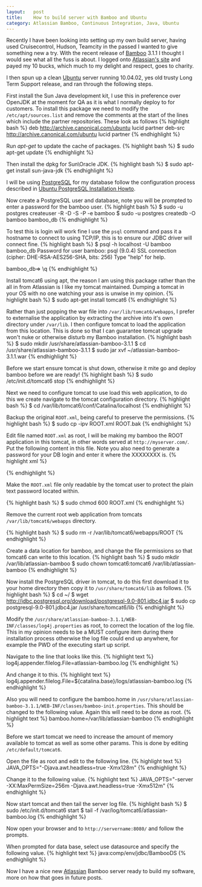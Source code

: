 ```yaml
--- 
layout:   post
title:    How to build server with Bamboo and Ubuntu
category: Atlassian Bamboo, Continuous Integration, Java, Ubuntu
---
```


Recently I have been looking into setting up my own build server, having used Cruisecontrol, Hudson, Teamcity in the passed I wanted to give something new a try. With the recent release of [Bamboo](http://www.atlassian.com/software/bamboo/) 3.1.1 I thought I would see what all the fuss is about. I logged onto [Atlassian's site](http://www.atlassian.com/) and payed my 10 bucks, which much to my delight and respect, goes to charity.

I then spun up a clean [Ubuntu](http://www.ubuntu.com/) server running 10.04.02, yes old trusty Long Term Support release, and ran through the following steps.

First install the Sun Java development kit, I use this in preference over OpenJDK at the moment for QA as it is what I normally deploy to for customers. To install this package we need to modify the `/etc/apt/sources.list` and remove the comments at the start of the lines which include the partner repositories. These look as follows
{% highlight bash %}
deb http://archive.canonical.com/ubuntu lucid partner
deb-src http://archive.canonical.com/ubuntu lucid partner
{% endhighlight %}

Run _apt-get_ to update the cache of packages.
{% highlight bash %}
$ sudo apt-get update
{% endhighlight %}

Then install the dpkg for Sun\Oracle JDK.
{% highlight bash %}
$ sudo apt-get install sun-java-jdk
{% endhighlight %}

I will be using [PostgreSQL](http://www.postgresql.org/) for my database follow the configuration process described in [Ubuntu PostgreSQL Installation Howto](https://help.ubuntu.com/community/PostgreSQL).

Now create a PostgreSQL user and database, note you will be prompted to enter a password for the bamboo user.
{% highlight bash %}
$ sudo -u postgres createuser -R -D -S -P -e bamboo
$ sudo -u postgres createdb -O bamboo bamboo_db
{% endhighlight %}

To test this is login will work fine I use the `psql` command and pass it a hostname to connect to using TCP/IP, this is to ensure our JDBC driver will connect fine.
{% highlight bash %}
$ psql -h localhost -U bamboo bamboo_db
Password for user bamboo: 
psql (9.0.4)
SSL connection (cipher: DHE-RSA-AES256-SHA, bits: 256)
Type "help" for help.

bamboo_db=> \q
{% endhighlight %}

Install tomcat6 using apt, the reason I am using this package rather than the all in from Atlassian is I like my tomcat maintained. Dumping a tomcat in your OS with no one watching your ass is unwise in my opinion.
{% highlight bash %}
$ sudo apt-get install tomcat6
{% endhighlight %}

Rather than just popping the war file into `/var/lib/tomcat6/webapps`, I prefer to externalise the application by extracting the archive into it's own directory under `/var/lib`. I then configure tomcat to load the application from this location. This is done so that I can guarantee tomcat upgrade won't nuke or otherwise disturb my Bamboo installation.
{% highlight bash %}
$ sudo mkdir /usr/share/atlassian-bamboo-3.1.1
$ cd /usr/share/atlassian-bamboo-3.1.1
$ sudo jar xvf ~/atlassian-bamboo-3.1.1.war
{% endhighlight %}

Before we start ensure tomcat is shut down, otherwise it mite go and deploy bamboo before we are ready!
{% highlight bash %}
$ sudo /etc/init.d/tomcat6 stop
{% endhighlight %}

Next we need to configure tomcat to use load this web application, to do this we create navigate to the tomcat configuration directory.
{% highlight bash %}
$ cd /var/lib/tomcat6/conf/Catalina/localhost
{% endhighlight %}

Backup the original `ROOT.xml`, being careful to preserve the permissions.
{% highlight bash %}
$ sudo cp -ipv ROOT.xml ROOT.bak
{% endhighlight %}

Edit file named `ROOT.xml` as root, I will be making my bamboo the ROOT application in this tomcat, in other words served at `http://myserver.com/`. Put the following content in this file. Note you also need to generate a password for your DB login and enter it where the XXXXXXXX is.
{% highlight xml %}
<Context path="/" docBase="/usr/share/atlassian-bamboo-3.1.1">

  <Resource name="jdbc/BambooDS" auth="Container" type="javax.sql.DataSource"
            username="bamboo"
            password="XXXXXXXX"
            driverClassName="org.postgresql.Driver"
            url="jdbc:postgresql://localhost:5432/bamboo_db"
            />

</Context>
{% endhighlight %}

Make the `ROOT.xml` file only readable by the tomcat user to protect the plain text password located within.

{% highlight bash %}
$ sudo chmod 600 ROOT.xml
{% endhighlight %}

Remove the current root web application from tomcats `/var/lib/tomcat6/webapps` directory.

{% highlight bash %}
$ sudo rm -r /var/lib/tomcat6/webapps/ROOT
{% endhighlight %}

Create a data location for bamboo, and change the file permissions so that tomcat6 can write to this location.
{% highlight bash %}
$ sudo mkdir /var/lib/atlassian-bamboo
$ sudo chown tomcat6:tomcat6 /var/lib/atlassian-bamboo
{% endhighlight %}

Now install the PostgreSQL driver in tomcat, to do this first download it to your home directory then copy it to `/usr/share/tomcat6/lib` as follows.
{% highlight bash %}
$ cd ~/
$ wget http://jdbc.postgresql.org/download/postgresql-9.0-801.jdbc4.jar
$ sudo cp postgresql-9.0-801.jdbc4.jar /usr/share/tomcat6/lib
{% endhighlight %}

Modify the `/usr/share/atlassian-bamboo-3.1.1/WEB-INF/classes/log4j.properties` as root, to correct the location of the log file. This in my opinion needs to be a MUST configure item during there installation process otherwise the log file could end up anywhere, for example the PWD of the executing start up script.

Navigate to the line that looks like this.
{% highlight text %}
log4j.appender.filelog.File=atlassian-bamboo.log
{% endhighlight %}

And change it to this.
{% highlight text %}
log4j.appender.filelog.File=${catalina.base}/logs/atlassian-bamboo.log
{% endhighlight %}

Also you will need to configure the bamboo.home in `/usr/share/atlassian-bamboo-3.1.1/WEB-INF/classes/bamboo-init.properties`. This should be changed to the following value. Again this will need to be done as root.
{% highlight text %}
bamboo.home=/var/lib/atlassian-bamboo
{% endhighlight %}

Before we start tomcat we need to increase the amount of memory available to tomcat as well as some other params. This is done by editing `/etc/default/tomcat6`.

Open the file as root and edit to the following line.
{% highlight text %}
JAVA_OPTS="-Djava.awt.headless=true -Xmx128m"
{% endhighlight %}

Change it to the following value.
{% highlight text %}
JAVA_OPTS="-server -XX:MaxPermSize=256m -Djava.awt.headless=true -Xmx512m"
{% endhighlight %}

Now start tomcat and then tail the server log file.
{% highlight bash %}
$ sudo /etc/init.d/tomcat6 start
$ tail -f /var/log/tomcat6/atlassian-bamboo.log
{% endhighlight %}

Now open your browser and to `http://servername:8080/` and follow the prompts.

When prompted for data base, select use datasource and specify the following value.
{% highlight text %}
java:comp/env/jdbc/BambooDS
{% endhighlight %}

Now I have a nice new [Atlassian](http://atlassian.com) Bamboo server ready to build my software, more on how that goes in future posts.
